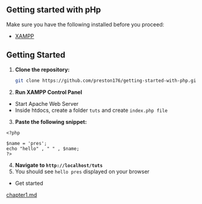 ## Getting started with pHp

Make sure you have the following installed before you proceed:

- [XAMPP](https://www.apachefriends.org/index.html)

## Getting Started

1. **Clone the repository:**

   ```bash
   git clone https://github.com/preston176/getting-started-with-php.git
   ```

2. **Run XAMPP Control Panel**

- Start Apache Web Server
- Inside htdocs, create a folder ```tuts``` and create ```index.php file```

3. **Paste the following snippet:**

```
<?php 

$name = 'pres';
echo "hello" , " " , $name;
?>

```
  

4. **Navigate to ```http://localhost/tuts```**
5. You should see ```hello pres``` displayed on your browser

- Get started

[chapter1.md](./chapter1.md)